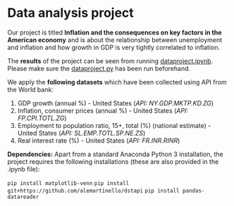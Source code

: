 # Data analysis project

Our project is titled **Inflation and the consequences on key factors in the American economy** and is about the relationship between unemployment and inflation and how growth in GDP is very tightly correlated to inflation.

The **results** of the project can be seen from running [dataproject.ipynb](dataproject.ipynb). Please make sure the [dataproject.py](dataproject.py) has been run beforehand.

We apply the **following datasets** which have been collected using API from the World bank:

1. GDP growth (annual %) - United States (*API: NY.GDP.MKTP.KD.ZG*)
1. Inflation, consumer prices (annual %) - United States (*API: FP.CPI.TOTL.ZG*)
1. Employment to population ratio, 15+, total (%) (national estimate) - United States (*API: SL.EMP.TOTL.SP.NE.ZS*)
1. Real interest rate (%) - United States (*API: FR.INR.RINR*)

**Dependencies:** Apart from a standard Anaconda Python 3 installation, the project requires the following installations (these are also provided in the .ipynb file):

``pip install matplotlib-venn``
``pip install git+https://github.com/alemartinello/dstapi``
``pip install pandas-datareader``